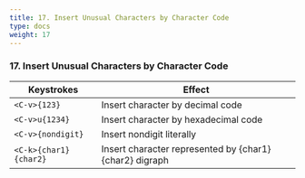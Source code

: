 ```yaml
---
title: 17. Insert Unusual Characters by Character Code
type: docs
weight: 17
---
```


### 17. Insert Unusual Characters by Character Code

|Keystrokes | Effect |
|-----------|--------|
| `<C-v>{123}` | Insert character by decimal code |
| `<C-v>u{1234}` | Insert character by hexadecimal code |
| `<C-v>{nondigit}` | Insert nondigit literally |
| `<C-k>{char1}{char2}` | Insert character represented by {char1}{char2} digraph |
